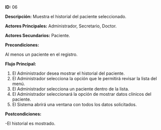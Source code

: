 
**ID:** 06

**Descripción:** Muestra el historial del paciente seleccionado.

**Actores Principales:** Administrador, Secretario, Doctor. 

**Actores Secundarios:** Paciente.

**Precondiciones:**

Al menos un paciente en el registro.

**Flujo Principal:**

1. El Administrador desea mostrar el historial del paciente.
2. El Administrador selecciona la opción que le permitirá revisar la lista del menú.
3. El Administrador selecciona un paciente dentro de la lista.
4. El Administrador seleccionará la opción de mostrar datos clínicos del paciente.
5. El Sistema abrirá una ventana con todos los datos solicitados.


**Postcondiciones:**

-El historial es mostrado.
